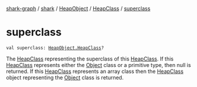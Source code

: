 [shark-graph](../../../index.md) / [shark](../../index.md) / [HeapObject](../index.md) / [HeapClass](index.md) / [superclass](./superclass.md)

# superclass

`val superclass: `[`HeapObject.HeapClass`](index.md)`?`

The [HeapClass](index.md) representing the superclass of this [HeapClass](index.md). If this [HeapClass](index.md)
represents either the [Object](https://docs.oracle.com/javase/6/docs/api/java/lang/Object.html) class or a primitive type, then
null is returned. If this [HeapClass](index.md) represents an array class then the
[HeapClass](index.md) object representing the [Object](https://docs.oracle.com/javase/6/docs/api/java/lang/Object.html) class is returned.

